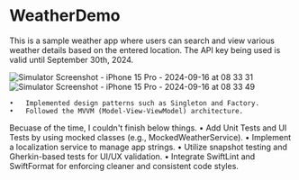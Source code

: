 # WeatherDemo
This is a sample weather app where users can search and view various weather details based on the entered location.
The API key being used is valid until September 30th, 2024.

![Simulator Screenshot - iPhone 15 Pro - 2024-09-16 at 08 33 31](https://github.com/user-attachments/assets/f31b6598-1989-4886-8047-8a2376431a56)
![Simulator Screenshot - iPhone 15 Pro - 2024-09-16 at 08 33 49](https://github.com/user-attachments/assets/c696829e-e73d-46cc-8119-381b60282063)


	•	Implemented design patterns such as Singleton and Factory.
	•	Followed the MVVM (Model-View-ViewModel) architecture.

 
Becuase of the time, I couldn't finish below things. 
	•	Add Unit Tests and UI Tests by using mocked classes (e.g., MockedWeatherService).
	•	Implement a localization service to manage app strings.
	•	Utilize snapshot testing and Gherkin-based tests for UI/UX validation.
	•	Integrate SwiftLint and SwiftFormat for enforcing cleaner and consistent code styles.
